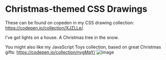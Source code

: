 # Christmas-themed CSS Drawings

These can be found on copeden in my CSS drawing collection: https://codepen.io/collection/XJZLLe/.

I've got lights on a house. 
A Christmas tree in the snow. 

You might also like my JavaScript Toys collection, based on great Christmas gifts: https://codepen.io/collection/nvgMpY/
![image](https://user-images.githubusercontent.com/17909419/34366666-17ed9c22-ea6d-11e7-8f72-f1cf4e51a728.png)

